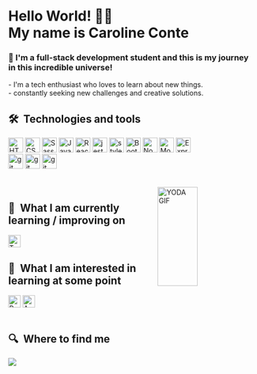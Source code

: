 ### <h1> Hello World! 👋🏻 <br> My name is Caroline Conte </h1>
 
 <h3>🔭 I'm a full-stack development student and this is my journey in this incredible universe!</h3> 
   - I'm a tech enthusiast who loves to learn about new things. <br>
   -  constantly seeking new challenges and creative solutions.

## 🛠  Technologies and tools
<div style="display: inline_block">
<img src="https://img.shields.io/badge/HTML5-282C34?logo=html5&logoColor=E34F26" alt="HTML5 logo" title="HTML5" height="30" />
<img src="https://img.shields.io/badge/CSS3-282C34?logo=css3&logoColor=1572B6" alt="CSS3 logo" title="CSS3" height="30" />
<img src="https://img.shields.io/badge/Sass-282C34?logo=sass&logoColor=CC6699" alt="Sass logo" title="Sass" height="30" />
<img src="https://img.shields.io/badge/JavaScript-282C34?logo=javascript&logoColor=F7DF1E" alt="JavaScript logo" title="JavaScript" height="30" />
<img src="https://img.shields.io/badge/React-282C34?logo=react&logoColor=61DAFB " alt="React logo" title="React" height="30" />
<img src="https://img.shields.io/badge/Jest-282C34?logo=jest&logoColor=#C21325 " alt="jest logo" title="Jest" height="30" />
<img src="https://img.shields.io/static/v1?label=&message=styled-components&color=282C34&logo=styled-components&logoColor=DB7093" alt="styled-components logo" title="styled-components" height="30" />
<img src="https://img.shields.io/badge/Bootstrap-282C34?logo=bootstrap&logoColor=7952B3" alt="Bootstrap logo" title="git" height="30" />
<img src="https://img.shields.io/badge/Node.js-282C34?logo=node.js&logoColor=339933" alt="Node.js logo" title="Node.js" height="30" />
<img src="https://img.shields.io/badge/MongoDB-282C34?logo=mongoDB&logoColor=47A248" alt="MongoDB logo" title="Node.js" height="30" />
<img src="https://img.shields.io/badge/Express-282C34?logo=express&logoColor=FFFFFF" alt="Express.js logo" title="Express.js" height="30" />
<br>
<img src="https://img.shields.io/badge/Git-282C34?logo=git&logoColor=F05032" alt="git logo" title="git" height="30" />
<img src="https://img.shields.io/badge/GitHub-282C34?logo=github&logoColor=181717" alt="git logo" title="git" height="30" />
<img src="https://img.shields.io/badge/Figma-282C34?logo=figma&logoColor=#24E1E" alt="git logo" title="git" height="30" />
</div>
<br><br>

 <img  src="https://media1.tenor.com/m/udYl1CJgloUAAAAd/yoda-star-wars.gif" alt="YODA GIF" width="40%" height="200" align="right">
 
## 📖  What I am currently learning / improving on
<div style="display: inline_block">
<img src="https://img.shields.io/badge/TypeScript-282C34?logo=typescript&logoColor=3178C6" alt="TypeScript logo" title="TypeScript" height="25" />
</div>

## 👾  What I am interested in learning at some point
<div style="display: inline_block">
<img src="https://img.shields.io/badge/React Native-282C34?logo=react&logoColor=61DAFB" alt="React Native logo" title="React Native" height="25" />
<img src="https://img.shields.io/badge/Angular-282C34?logo=angular&logoColor=0F0F11" alt="Angular logo" title="React Native" height="25" />
</div>
<br>

## 🔍  Where to find me
  <a href="https://www.linkedin.com/in/caroline-conte-da-silva-368375241" target="_blank"><img src="https://img.shields.io/badge/-LinkedIn-%230077B5?style=for-the-badge&logo=linkedin&logoColor=white" target="_blank"></a>  

